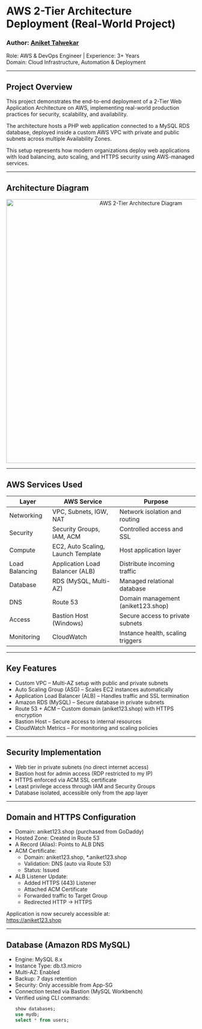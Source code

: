 # AWS 2-Tier Architecture Deployment (Real-World Project)

### Author: [Aniket Talwekar]()
Role: AWS & DevOps Engineer | Experience: 3+ Years  
Domain: Cloud Infrastructure, Automation & Deployment  

---

## Project Overview

This project demonstrates the end-to-end deployment of a 2-Tier Web Application Architecture on AWS, implementing real-world production practices for security, scalability, and availability.

The architecture hosts a PHP web application connected to a MySQL RDS database, deployed inside a custom AWS VPC with private and public subnets across multiple Availability Zones.

This setup represents how modern organizations deploy web applications with load balancing, auto scaling, and HTTPS security using AWS-managed services.

---

## Architecture Diagram

<p align="center">
  <img src="docs/architecture-diagram.png" alt="AWS 2-Tier Architecture Diagram" width="700">
</p>

---

## AWS Services Used

| Layer | AWS Service | Purpose |
|-------|--------------|----------|
| Networking | VPC, Subnets, IGW, NAT | Network isolation and routing |
| Security | Security Groups, IAM, ACM | Controlled access and SSL |
| Compute | EC2, Auto Scaling, Launch Template | Host application layer |
| Load Balancing | Application Load Balancer (ALB) | Distribute incoming traffic |
| Database | RDS (MySQL, Multi-AZ) | Managed relational database |
| DNS | Route 53 | Domain management (aniket123.shop) |
| Access | Bastion Host (Windows) | Secure access to private subnets |
| Monitoring | CloudWatch | Instance health, scaling triggers |

---

## Key Features

- Custom VPC – Multi-AZ setup with public and private subnets  
- Auto Scaling Group (ASG) – Scales EC2 instances automatically  
- Application Load Balancer (ALB) – Handles traffic and SSL termination  
- Amazon RDS (MySQL) – Secure database in private subnets  
- Route 53 + ACM – Custom domain (aniket123.shop) with HTTPS encryption  
- Bastion Host – Secure access to internal resources  
- CloudWatch Metrics – For monitoring and scaling policies  

---

## Security Implementation

- Web tier in private subnets (no direct internet access)  
- Bastion host for admin access (RDP restricted to my IP)  
- HTTPS enforced via ACM SSL certificate  
- Least privilege access through IAM and Security Groups  
- Database isolated, accessible only from the app layer  

---

## Domain and HTTPS Configuration

- Domain: aniket123.shop (purchased from GoDaddy)  
- Hosted Zone: Created in Route 53  
- A Record (Alias): Points to ALB DNS  
- ACM Certificate:  
  - Domain: aniket123.shop, *.aniket123.shop  
  - Validation: DNS (auto via Route 53)  
  - Status: Issued  
- ALB Listener Update:  
  - Added HTTPS (443) Listener  
  - Attached ACM Certificate  
  - Forwarded traffic to Target Group  
  - Redirected HTTP → HTTPS  

Application is now securely accessible at:  
https://aniket123.shop

---

## Database (Amazon RDS MySQL)

- Engine: MySQL 8.x  
- Instance Type: db.t3.micro  
- Multi-AZ: Enabled  
- Backup: 7 days retention  
- Security: Only accessible from App-SG  
- Connection tested via Bastion (MySQL Workbench)  
- Verified using CLI commands:  
  ```sql
  show databases;
  use mydb;
  select * from users;
